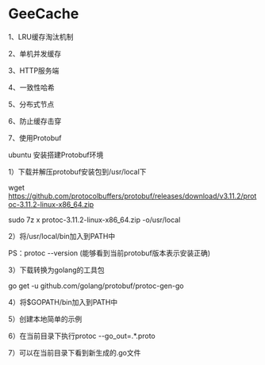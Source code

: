 # GeeCache

1、LRU缓存淘汰机制

2、单机并发缓存

3、HTTP服务端

4、一致性哈希

5、分布式节点

6、防止缓存击穿

7、使用Protobuf

ubuntu 安装搭建Protobuf环境

1）下载并解压protobuf安装包到/usr/local下

wget https://github.com/protocolbuffers/protobuf/releases/download/v3.11.2/protoc-3.11.2-linux-x86_64.zip

sudo 7z x protoc-3.11.2-linux-x86_64.zip -o/usr/local

2）将/usr/local/bin加入到PATH中

PS：protoc --version (能够看到当前protobuf版本表示安装正确)

3）下载转换为golang的工具包

go get -u github.com/golang/protobuf/protoc-gen-go

4）将$GOPATH/bin加入到PATH中

5）创建本地简单的示例

6）在当前目录下执行protoc --go_out=.*.proto

7）可以在当前目录下看到新生成的.go文件

